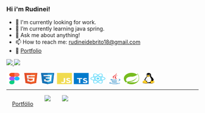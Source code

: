 ### Hi i'm Rudinei!

- 🔭 I'm currently looking for work.
- 🌱 I’m currently learning java spring.
- 💬 Ask me about anything!
- 📫 How to reach me: rudineidebrito18@gmail.com
- 📄 [Portfolio](https://rudinei-brito18.netlify.app/)

<div>
  <a href="https://github.com/rudineidebrito18" target="_blank">
    <img height="180em" src="https://github-readme-stats.vercel.app/api/top-langs/?username=rudineidebrito18&layout=compact&langs_count=7&theme=dracula"/>
    <img height="180em" src="https://github-readme-stats.vercel.app/api?username=rudineidebrito18&show_icons=true&theme=dracula&include_all_commits=true&count_private=true"/>
  </a>
</div>

<div style="display: inline_block"><br>
  <img align="center" alt="figma" height="30" width="40" src="https://raw.githubusercontent.com/devicons/devicon/master/icons/figma/figma-original.svg">
  <img align="center" alt="HTML" height="30" width="40" src="https://raw.githubusercontent.com/devicons/devicon/master/icons/html5/html5-original.svg">
  <img align="center" alt="CSS" height="30" width="40" src="https://raw.githubusercontent.com/devicons/devicon/master/icons/css3/css3-original.svg">
  <img align="center" alt="Js" height="30" width="40" src="https://raw.githubusercontent.com/devicons/devicon/master/icons/javascript/javascript-plain.svg">
  <img align="center" alt="Ts" height="30" width="40" src="https://raw.githubusercontent.com/devicons/devicon/master/icons/typescript/typescript-plain.svg">
  <img align="center" alt="React" height="30" width="40" src="https://raw.githubusercontent.com/devicons/devicon/master/icons/react/react-original.svg">
  <img align="center" alt="java" height="30" width="40" src="https://raw.githubusercontent.com/devicons/devicon/master/icons/java/java-original.svg">
  <img align="center" alt="spring" height="30" width="40" src="https://raw.githubusercontent.com/devicons/devicon/master/icons/spring/spring-original.svg">
  <img align="center" alt="linux" height="30" width="40" src="https://raw.githubusercontent.com/devicons/devicon/master/icons/linux/linux-original.svg">
</div>

---

<div style="display: flex"> 
  <a style="display: flex; margin: 0 15px;" href="https://rudinei-brito18.netlify.app/" target="_blank">
    <p>Portfólio</p>
  </a>
  <a style="margin: 0 15px;" href="mailto:rudineidebrito18@gmail.com" target="_blank">
    <img src="https://img.shields.io/badge/-Gmail-%23333?style=for-the-badge&logo=gmail&logoColor=white">
  </a>
  <a style="margin: 0 15px;" href="https://www.linkedin.com/in/jos%C3%A9-rudinei-de-brito-23a262191/" target="_blank">
    <img src="https://img.shields.io/badge/-LinkedIn-%230077B5?style=for-the-badge&logo=linkedin&logoColor=white">
  </a> 
</div>